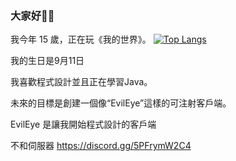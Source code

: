 ### 大家好💫💫
我今年 15 歲，正在玩《我的世界》。
[![Top Langs](https://github-readme-stats.vercel.app/api/top-langs/?username={TrueMyL}
)](https://github.com/anuraghazra/github-readme-stats)


我的生日是9月11日


我喜歡程式設計並且正在學習Java。


未來的目標是創建一個像“EvilEye”這樣的可注射客戶端。


EvilEye 是讓我開始程式設計的客戶端


不和伺服器
https://discord.gg/5PFrymW2C4

